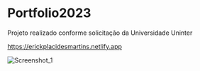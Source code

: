 # Portfolio2023
Projeto realizado conforme solicitação da Universidade Uninter

https://erickplacidesmartins.netlify.app 

![Screenshot_1](https://github.com/ErickPlacidesMartins/Portfolio2023/assets/103293578/a8453975-9b6f-4047-a10b-ba128fc40032)
